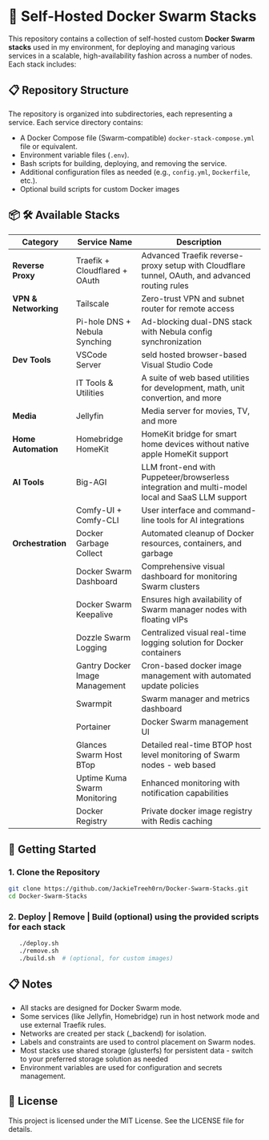# 🐳 Self-Hosted Docker Swarm Stacks

This repository contains a collection of self-hosted custom **Docker Swarm stacks** used in my environment, for deploying and managing various services in a scalable, high-availability fashion across a number of nodes. Each stack includes:


## 📋 Repository Structure

The repository is organized into subdirectories, each representing a service. Each service directory contains:
- A Docker Compose file (Swarm-compatible) `docker-stack-compose.yml` file or equivalent.
- Environment variable files (`.env`).
- Bash scripts for building, deploying, and removing the service.
- Additional configuration files as needed (e.g., `config.yml`, `Dockerfile`, etc.).
- Optional build scripts for custom Docker images


## 📦 🛠️ Available Stacks

| **Category**             | **Service Name**                  | **Description**                                                                                       |
|--------------------------|-----------------------------------|-------------------------------------------------------------------------------------------------------|
| **Reverse Proxy**        | Traefik + Cloudflared + OAuth     | Advanced Traefik reverse-proxy setup with Cloudflare tunnel, OAuth, and advanced routing rules        |
| **VPN & Networking**     | Tailscale                         | Zero-trust VPN and subnet router for remote access                                                    |
|                          | Pi-hole DNS + Nebula Synching     | Ad-blocking dual-DNS stack with Nebula config synchronization                                         |
| **Dev Tools**            | VSCode Server                     | seld hosted browser-based Visual Studio Code                                                          |
|                          | IT Tools & Utilities              | A suite of web based utilities for development, math, unit convertion, and more                       |
| **Media**                | Jellyfin                          | Media server for movies, TV, and more                                                                 |
| **Home Automation**      | Homebridge HomeKit                | HomeKit bridge for smart home devices without native apple HomeKit support                            |
| **AI Tools**             | Big-AGI                           | LLM front-end with Puppeteer/browserless integration and multi-model local and SaaS LLM support       |
|                          | Comfy-UI + Comfy-CLI              | User interface and command-line tools for AI integrations                                             |
| **Orchestration**        | Docker Garbage Collect            | Automated cleanup of Docker resources, containers, and garbage                                        |
|                          | Docker Swarm Dashboard            | Comprehensive visual dashboard for monitoring Swarm clusters                                          |
|                          | Docker Swarm Keepalive            | Ensures high availability of Swarm manager nodes with floating vIPs                                   |
|                          | Dozzle Swarm Logging              | Centralized visual real-time logging solution for Docker containers                                   |
|                          | Gantry Docker Image Management    | Cron-based docker image management with automated update policies                                     |
|                          | Swarmpit                          | Swarm manager and metrics dashboard                                                                   |
|                          | Portainer                         | Docker Swarm management UI                                                                            |
|                          | Glances Swarm Host BTop           | Detailed real-time BTOP  host level monitoring of Swarm nodes - web based                             |
|                          | Uptime Kuma Swarm Monitoring      | Enhanced monitoring with notification capabilities                                                    |
|                          | Docker Registry                   | Private docker image registry with Redis caching                                                      |




## 🚀 Getting Started  

### 1. Clone the Repository

```bash
git clone https://github.com/JackieTreeh0rn/Docker-Swarm-Stacks.git
cd Docker-Swarm-Stacks
```


### 2. Deploy | Remove | Build (optional) using the provided scripts for each stack
```bash
   ./deploy.sh
   ./remove.sh
   ./build.sh  # (optional, for custom images)
   ```


## 📋 Notes

- All stacks are designed for Docker Swarm mode.
- Some services (like Jellyfin, Homebridge) run in host network mode and use external Traefik rules.
- Networks are created per stack (<stack>_backend) for isolation.
- Labels and constraints are used to control placement on Swarm nodes.
- Most stacks use shared storage (glusterfs) for persistent data - switch to your preferred storage solution as needed
- Environment variables are used for configuration and secrets management.    


## 📄 License
This project is licensed under the MIT License. See the LICENSE file for details.